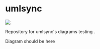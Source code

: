 umlsync
=======

[<img src="http://www.clker.com/cliparts/Y/O/f/T/7/2/oak-tree-dark-brown.svg">](http://google.com.au/)

Repository for umlsync's diagrams testing .

<div class="us-diagram" repo="umlsynco/diagrams" sha="71e56551ca0b9a1f921a03e1978aa1bc9d84da93">
Diagram should be here
</div>
